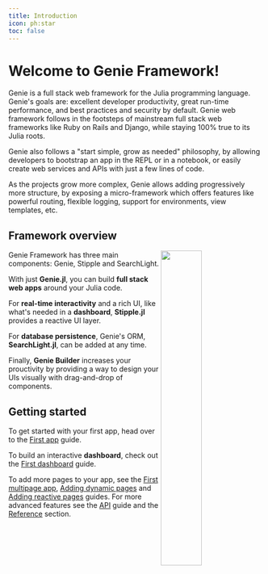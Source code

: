 ```yaml
---
title: Introduction
icon: ph:star
toc: false
---
```


# Welcome to Genie Framework!

Genie is a full stack web framework for the Julia programming language. Genie's goals are: excellent developer productivity, great run-time performance, and best practices and security by default. Genie web framework follows in the footsteps of mainstream full stack web frameworks like Ruby on Rails and Django, while staying 100% true to its Julia roots.

Genie also follows a "start simple, grow as needed" philosophy, by allowing developers to bootstrap an app in the REPL or in a notebook, or easily create web services and APIs with just a few lines of code.

As the projects grow more complex, Genie allows adding progressively more structure, by exposing a micro-framework which offers features like powerful routing, flexible logging, support for environments, view templates, etc.

## Framework overview

<img  style="float:right;display:block;width:40%;max-width:100%;margin-left:auto;margin-right:auto" src="/assets/guides/intro/genieframeworkdiagram.svg">

Genie Framework has three main components: Genie, Stipple and SearchLight. 

With just **Genie.jl**, you can build **full stack web apps** around your Julia code.

For **real-time interactivity** and a rich UI, like what's needed in a **dashboard**, **Stipple.jl** provides a reactive UI layer.

For **database persistence**, Genie's ORM, **SearchLight.jl**, can be added at any time.

Finally, **Genie Builder** increases your prouctivity by providing a way to design your UIs visually with drag-and-drop of components.

## Getting started

To get started with your first app, head over to the [First app](/guides/first-multipage-app) guide.

To build an interactive **dashboard**, check out the [First dashboard](/guides/first-dashboard) guide.

To add more pages to your app, see the [First multipage app](/guides/first-multipage-app/), [Adding dynamic pages](/guides/adding-dynamic-pages) and [Adding reactive pages](/adding-reactive-pages) guides. For more advanced features see the [API](/guides/creating-an-api) guide and the [Reference](/reference) section.

